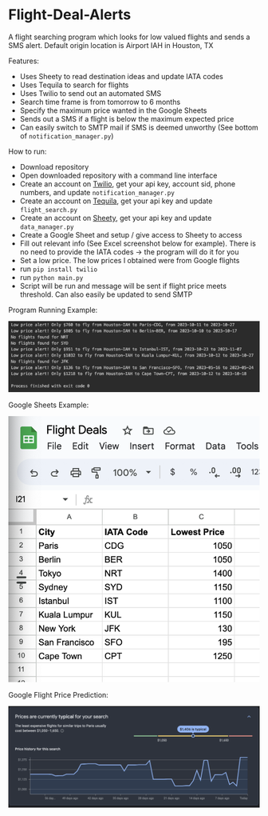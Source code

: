 # Flight-Deal-Alerts

A flight searching program which looks for low valued flights and sends a SMS alert. Default origin 
location is Airport IAH in Houston, TX

Features:
- Uses Sheety to read destination ideas and update IATA codes
- Uses Tequila to search for flights
- Uses Twilio to send out an automated SMS
- Search time frame is from tomorrow to 6 months
- Specify the maximum price wanted in the Google Sheets
- Sends out a SMS if a flight is below the maximum expected price
- Can easily switch to SMTP mail if SMS is deemed unworthy (See bottom of `notification_manager.py`)

How to run:
- Download repository
- Open downloaded repository with a command line interface
- Create an account on [Twilio](https://www.twilio.com/), get your api key, account sid, phone numbers, 
and update `notification_manager.py`
- Create an account on [Tequila](https://partners.kiwi.com/), get your api key and update `flight_search.py`
- Create an account on [Sheety](https://sheety.co/), get your api key and update `data_manager.py`
- Create a Google Sheet and setup / give access to Sheety to access
- Fill out relevant info (See Excel screenshot below for example). There is no need to provide the IATA codes -> 
the program will do it for you
- Set a low price. The low prices I obtained were from Google flights
- run `pip install twilio`
- run `python main.py`
- Script will be run and message will be sent if flight price meets threshold. Can also easily be updated to send SMTP

Program Running Example:

![alt text](https://github.com/J0K3Rn/Flight-Deal-Alerts/blob/main/screenshots/output.png?raw=true) 

Google Sheets Example:

![alt text](https://github.com/J0K3Rn/Flight-Deal-Alerts/blob/main/screenshots/excel_sheet.png?raw=true) 

Google Flight Price Prediction:

![alt text](https://github.com/J0K3Rn/Flight-Deal-Alerts/blob/main/screenshots/google_flights.png?raw=true) 
